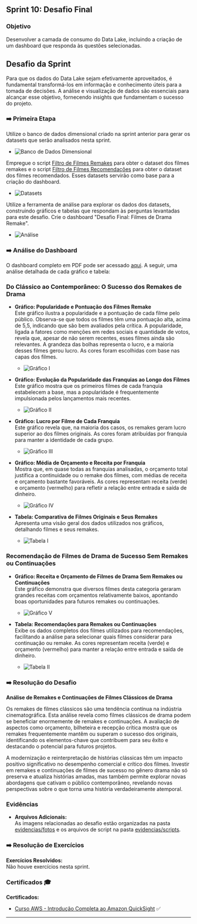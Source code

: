## Sprint 10: Desafio Final

### Objetivo

Desenvolver a camada de consumo do Data Lake, incluindo a criação de um dashboard que responda às questões selecionadas.

## Desafio da Sprint

Para que os dados do Data Lake sejam efetivamente aproveitados, é fundamental transformá-los em informação e conhecimento úteis para a tomada de decisões. A análise e visualização de dados são essenciais para alcançar esse objetivo, fornecendo insights que fundamentam o sucesso do projeto.

### ➡️ Primeira Etapa

Utilize o banco de dados dimensional criado na sprint anterior para gerar os datasets que serão analisados nesta sprint.

- ![Banco de Dados Dimensional](evidencias/fotos/banco_dados_dimensional.png)

Empregue o script [Filtro de Filmes Remakes](evidencias/scripts/query-filtro-filmes-remakes.sql) para obter o dataset dos filmes remakes e o script [Filtro de Filmes Recomendações](evidencias/scripts/query-filtro-filmes-recomendacoes.sql) para obter o dataset dos filmes recomendados. Esses datasets servirão como base para a criação do dashboard.

- ![Datasets](evidencias/fotos/datasets.png)

Utilize a ferramenta de análise para explorar os dados dos datasets, construindo gráficos e tabelas que respondam às perguntas levantadas para este desafio. Crie o dashboard "Desafio Final: Filmes de Drama Remake".

- ![Análise](evidencias/fotos/analyses.png)

### ➡️ Análise do Dashboard

O dashboard completo em PDF pode ser acessado [aqui](desafio/dashboard_desafio_final.pdf). A seguir, uma análise detalhada de cada gráfico e tabela:

### Do Clássico ao Contemporâneo: O Sucesso dos Remakes de Drama

- **Gráfico: Popularidade e Pontuação dos Filmes Remake**  
  Este gráfico ilustra a popularidade e a pontuação de cada filme pelo público. Observa-se que todos os filmes têm uma pontuação alta, acima de 5,5, indicando que são bem avaliados pela crítica. A popularidade, ligada a fatores como menções em redes sociais e quantidade de votos, revela que, apesar de não serem recentes, esses filmes ainda são relevantes. A grandeza das bolhas representa o lucro, e a maioria desses filmes gerou lucro. As cores foram escolhidas com base nas capas dos filmes.

  - ![Gráfico I](evidencias/fotos/grafico-I.png)

- **Gráfico: Evolução da Popularidade das Franquias ao Longo dos Filmes**  
  Este gráfico mostra que os primeiros filmes de cada franquia estabelecem a base, mas a popularidade é frequentemente impulsionada pelos lançamentos mais recentes.

  - ![Gráfico II](evidencias/fotos/grafico-II.png)

- **Gráfico: Lucro por Filme de Cada Franquia**  
  Este gráfico revela que, na maioria dos casos, os remakes geram lucro superior ao dos filmes originais. As cores foram atribuídas por franquia para manter a identidade de cada grupo.

  - ![Gráfico III](evidencias/fotos/grafico-III.png)

- **Gráfico: Média de Orçamento e Receita por Franquia**  
  Mostra que, em quase todas as franquias analisadas, o orçamento total justifica a continuidade ou o remake dos filmes, com médias de receita e orçamento bastante favoráveis. As cores representam receita (verde) e orçamento (vermelho) para refletir a relação entre entrada e saída de dinheiro.

  - ![Gráfico IV](evidencias/fotos/grafico-IV.png)

- **Tabela: Comparativa de Filmes Originais e Seus Remakes**  
  Apresenta uma visão geral dos dados utilizados nos gráficos, detalhando filmes e seus remakes.

  - ![Tabela I](evidencias/fotos/tabela-I.png)

### Recomendação de Filmes de Drama de Sucesso Sem Remakes ou Continuações

- **Gráfico: Receita e Orçamento de Filmes de Drama Sem Remakes ou Continuações**  
  Este gráfico demonstra que diversos filmes desta categoria geraram grandes receitas com orçamentos relativamente baixos, apontando boas oportunidades para futuros remakes ou continuações.

  - ![Gráfico V](evidencias/fotos/grafico-V.png)

- **Tabela: Recomendações para Remakes ou Continuações**  
  Exibe os dados completos dos filmes utilizados para recomendações, facilitando a análise para selecionar quais filmes considerar para continuação ou remake. As cores representam receita (verde) e orçamento (vermelho) para manter a relação entre entrada e saída de dinheiro.

  - ![Tabela II](evidencias/fotos/tabela-II.png)

### ➡️ Resolução do Desafio

**Análise de Remakes e Continuações de Filmes Clássicos de Drama**

Os remakes de filmes clássicos são uma tendência contínua na indústria cinematográfica. Esta análise revela como filmes clássicos de drama podem se beneficiar enormemente de remakes e continuações. A avaliação de aspectos como orçamento, bilheteira e recepção crítica mostra que os remakes frequentemente mantêm ou superam o sucesso dos originais, identificando os elementos-chave que contribuem para seu êxito e destacando o potencial para futuros projetos.

A modernização e reinterpretação de histórias clássicas têm um impacto positivo significativo no desempenho comercial e crítico dos filmes. Investir em remakes e continuações de filmes de sucesso no gênero drama não só preserva e atualiza histórias amadas, mas também permite explorar novas abordagens que cativam o público contemporâneo, revelando novas perspectivas sobre o que torna uma história verdadeiramente atemporal.

### Evidências

- **Arquivos Adicionais:**  
  As imagens relacionadas ao desafio estão organizadas na pasta [evidencias/fotos](evidencias/fotos) e os arquivos de script na pasta [evidencias/scripts](evidencias/scripts).

### ➡️ Resolução de Exercícios

**Exercícios Resolvidos:**  
Não houve exercícios nesta sprint.

### Certificados 🎓

**Certificados:**  
* [Curso AWS - Introdução Completa ao Amazon QuickSight](certificados/certificados-aws-quicksight.jpg) ✅

---
